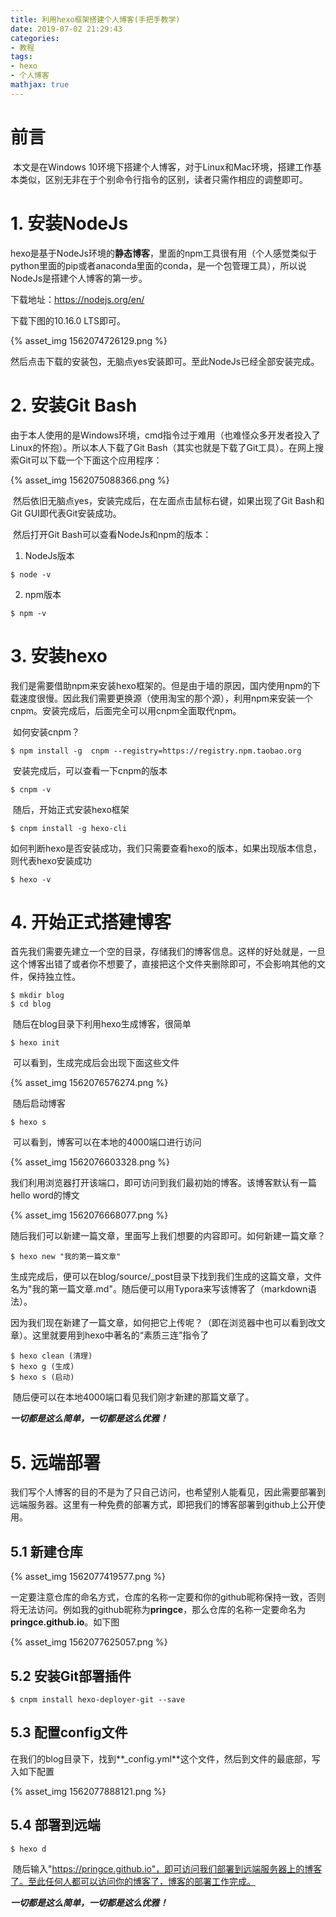 ```yaml
---
title: 利用hexo框架搭建个人博客(手把手教学)
date: 2019-07-02 21:29:43
categories:
- 教程
tags:
- hexo
- 个人博客
mathjax: true
---
```


# 前言

​		本文是在Windows 10环境下搭建个人博客，对于Linux和Mac环境，搭建工作基本类似，区别无非在于个别命令行指令的区别，读者只需作相应的调整即可。

# 1. 安装NodeJs

​		hexo是基于NodeJs环境的**静态博客**，里面的npm工具很有用（个人感觉类似于python里面的pip或者anaconda里面的conda，是一个包管理工具），所以说NodeJs是搭建个人博客的第一步。

下载地址：https://nodejs.org/en/

下载下图的10.16.0 LTS即可。

{% asset_img  1562074726129.png %}



然后点击下载的安装包，无脑点yes安装即可。至此NodeJs已经全部安装完成。



# 2. 安装Git Bash

​		由于本人使用的是Windows环境，cmd指令过于难用（也难怪众多开发者投入了Linux的怀抱）。所以本人下载了Git Bash（其实也就是下载了Git工具）。在网上搜索Git可以下载一个下面这个应用程序：



{% asset_img  1562075088366.png %}



​		然后依旧无脑点yes，安装完成后，在左面点击鼠标右键，如果出现了Git Bash和Git GUI即代表Git安装成功。

​		然后打开Git Bash可以查看NodeJs和npm的版本：

1.  NodeJs版本

   ```
   $ node -v
   ```

2.  npm版本

   ```
   $ npm -v
   ```

   

# 3. 安装hexo

​		我们是需要借助npm来安装hexo框架的。但是由于墙的原因，国内使用npm的下载速度很慢。因此我们需要更换源（使用淘宝的那个源），利用npm来安装一个cnpm。安装完成后，后面完全可以用cnpm全面取代npm。

​		如何安装cnpm？

```
$ npm install -g  cnpm --registry=https://registry.npm.taobao.org
```

​		安装完成后，可以查看一下cnpm的版本

```
$ cnpm -v
```

​		随后，开始正式安装hexo框架

```
$ cnpm install -g hexo-cli
```

​		如何判断hexo是否安装成功，我们只需要查看hexo的版本，如果出现版本信息，则代表hexo安装成功

```
$ hexo -v
```



# 4. 开始正式搭建博客

​		首先我们需要先建立一个空的目录，存储我们的博客信息。这样的好处就是，一旦这个博客出错了或者你不想要了，直接把这个文件夹删除即可，不会影响其他的文件，保持独立性。

```
$ mkdir blog
$ cd blog
```

​		随后在blog目录下利用hexo生成博客，很简单

```
$ hexo init
```

​		可以看到，生成完成后会出现下面这些文件

{% asset_img  1562076576274.png %}



​		随后启动博客

```
$ hexo s
```

​		可以看到，博客可以在本地的4000端口进行访问

{% asset_img  1562076603328.png %}



​		我们利用浏览器打开该端口，即可访问到我们最初始的博客。该博客默认有一篇hello word的博文

{% asset_img  1562076668077.png %}



​		随后我们可以新建一篇文章，里面写上我们想要的内容即可。如何新建一篇文章？

```
$ hexo new "我的第一篇文章"
```

​		生成完成后，便可以在blog/source/_post目录下找到我们生成的这篇文章，文件名为"我的第一篇文章.md"。随后便可以用Typora来写该博客了（markdown语法）。

​		因为我们现在新建了一篇文章，如何把它上传呢？（即在浏览器中也可以看到改文章）。这里就要用到hexo中著名的“素质三连”指令了

```
$ hexo clean (清理)
$ hexo g (生成)
$ hexo s (启动)
```

​		随后便可以在本地4000端口看见我们刚才新建的那篇文章了。

***一切都是这么简单，一切都是这么优雅！***



# 5. 远端部署

​		我们写个人博客的目的不是为了只自己访问，也希望别人能看见，因此需要部署到远端服务器。这里有一种免费的部署方式，即把我们的博客部署到github上公开使用。

## 	5.1 新建仓库

{% asset_img  1562077419577.png %}

​		一定要注意仓库的命名方式，仓库的名称一定要和你的github昵称保持一致，否则将无法访问。例如我的github昵称为**pringce**，那么仓库的名称一定要命名为**pringce.github.io**。如下图

{% asset_img  1562077625057.png %}

## 	5.2 安装Git部署插件

```
$ cnpm install hexo-deployer-git --save
```



## 	5.3 配置config文件

​		在我们的blog目录下，找到**_config.yml**这个文件，然后到文件的最底部，写入如下配置

{% asset_img  1562077888121.png %}



## 	5.4 部署到远端

```
$ hexo d
```

​		随后输入"https://pringce.github.io"，即可访问我们部署到远端服务器上的博客了。至此任何人都可以访问你的博客了，博客的部署工作完成。



***一切都是这么简单，一切都是这么优雅！***